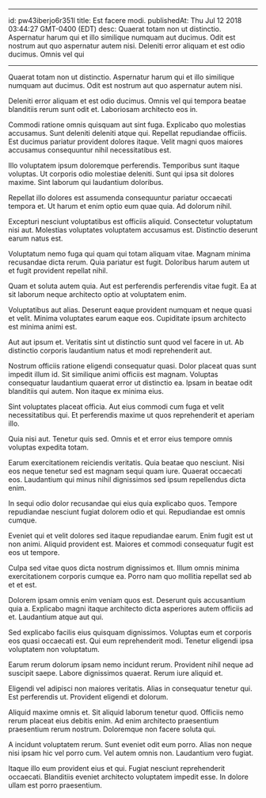 
---
id: pw43iberjo6r351l
title: Est facere modi.
publishedAt: Thu Jul 12 2018 03:44:27 GMT-0400 (EDT)
desc: Quaerat totam non ut distinctio. Aspernatur harum qui et illo similique numquam aut ducimus. Odit est nostrum aut quo aspernatur autem nisi. Deleniti error aliquam et est odio ducimus. Omnis vel qui

---



Quaerat totam non ut distinctio. Aspernatur harum qui et illo similique numquam aut ducimus. Odit est nostrum aut quo aspernatur autem nisi.
 Deleniti error aliquam et est odio ducimus. Omnis vel qui tempora beatae blanditiis rerum sunt odit et. Laboriosam architecto eos in.
 Commodi ratione omnis quisquam aut sint fuga. Explicabo quo molestias accusamus. Sunt deleniti deleniti atque qui. Repellat repudiandae officiis. Est ducimus pariatur provident dolores itaque. Velit magni quos maiores accusamus consequuntur nihil necessitatibus est.


Illo voluptatem ipsum doloremque perferendis. Temporibus sunt itaque voluptas. Ut corporis odio molestiae deleniti. Sunt qui ipsa sit dolores maxime. Sint laborum qui laudantium doloribus.
 Repellat illo dolores est assumenda consequuntur pariatur occaecati tempora et. Ut harum et enim optio eum quae quia. Ad dolorum nihil.
 Excepturi nesciunt voluptatibus est officiis aliquid. Consectetur voluptatum nisi aut. Molestias voluptates voluptatem accusamus est. Distinctio deserunt earum natus est.


Voluptatum nemo fuga qui quam qui totam aliquam vitae. Magnam minima recusandae dicta rerum. Quia pariatur est fugit. Doloribus harum autem ut et fugit provident repellat nihil.
 Quam et soluta autem quia. Aut est perferendis perferendis vitae fugit. Ea at sit laborum neque architecto optio at voluptatem enim.
 Voluptatibus aut alias. Deserunt eaque provident numquam et neque quasi et velit. Minima voluptates earum eaque eos. Cupiditate ipsum architecto est minima animi est.


Aut aut ipsum et. Veritatis sint ut distinctio sunt quod vel facere in ut. Ab distinctio corporis laudantium natus et modi reprehenderit aut.
 Nostrum officiis ratione eligendi consequatur quasi. Dolor placeat quas sunt impedit illum id. Sit similique animi officiis est magnam. Voluptas consequatur laudantium quaerat error ut distinctio ea. Ipsam in beatae odit blanditiis qui autem. Non itaque ex minima eius.
 Sint voluptates placeat officia. Aut eius commodi cum fuga et velit necessitatibus qui. Et perferendis maxime ut quos reprehenderit et aperiam illo.


Quia nisi aut. Tenetur quis sed. Omnis et et error eius tempore omnis voluptas expedita totam.
 Earum exercitationem reiciendis veritatis. Quia beatae quo nesciunt. Nisi eos neque tenetur sed est magnam sequi quam iure. Quaerat occaecati eos. Laudantium qui minus nihil dignissimos sed ipsum repellendus dicta enim.
 In sequi odio dolor recusandae qui eius quia explicabo quos. Tempore repudiandae nesciunt fugiat dolorem odio et qui. Repudiandae est omnis cumque.


Eveniet qui et velit dolores sed itaque repudiandae earum. Enim fugit est ut non animi. Aliquid provident est. Maiores et commodi consequatur fugit est eos ut tempore.
 Culpa sed vitae quos dicta nostrum dignissimos et. Illum omnis minima exercitationem corporis cumque ea. Porro nam quo mollitia repellat sed ab et et est.
 Dolorem ipsam omnis enim veniam quos est. Deserunt quis accusantium quia a. Explicabo magni itaque architecto dicta asperiores autem officiis ad et. Laudantium atque aut qui.


Sed explicabo facilis eius quisquam dignissimos. Voluptas eum et corporis eos quasi occaecati est. Qui eum reprehenderit modi. Tenetur eligendi ipsa voluptatem non voluptatum.
 Earum rerum dolorum ipsam nemo incidunt rerum. Provident nihil neque ad suscipit saepe. Labore dignissimos quaerat. Rerum iure aliquid et.
 Eligendi vel adipisci non maiores veritatis. Alias in consequatur tenetur qui. Est perferendis ut. Provident eligendi et dolorum.


Aliquid maxime omnis et. Sit aliquid laborum tenetur quod. Officiis nemo rerum placeat eius debitis enim. Ad enim architecto praesentium praesentium rerum nostrum. Doloremque non facere soluta qui.
 A incidunt voluptatem rerum. Sunt eveniet odit eum porro. Alias non neque nisi ipsam hic vel porro cum. Vel autem omnis non. Laudantium vero fugiat.
 Itaque illo eum provident eius et qui. Fugiat nesciunt reprehenderit occaecati. Blanditiis eveniet architecto voluptatem impedit esse. In dolore ullam est porro praesentium.

